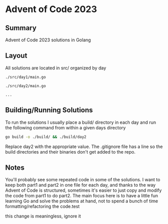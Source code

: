 # Advent of Code 2023

## Summary

Advent of Code 2023 solutions in Golang

## Layout

All solutions are located in src/ organized by day

```
./src/day1/main.go

./src/day2/main.go

...

```

## Building/Running Solutions

To run the solutions I usually place a build/ directory in each day and run the following command from within a given days directory

```bash
go build -o ./build/ && ./build/day2
```

Replace day2 with the appropriate value. The .gitignore file has a line so the build directories and their binaries don't get added to the repo.

## Notes

You'll probably see some repeated code in some of the solutions. I want to keep both part1 and part2 in one file for each day, and thanks to the way Advent of Code is structured, sometimes it's easier to just copy and modify the code from part1 to do part2. The main focus here is to have a little fun learning Go and solve the problems at hand, not to spend a bunch of time formatting/refactoring the code.test

this change is meaningless, ignore it
